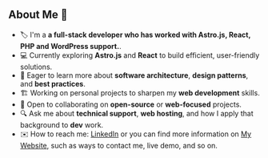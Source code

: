 
## About Me 👋

- 🏷️ I'm a **a full-stack developer who has worked with Astro.js, React, PHP and WordPress support.**.
- 💻 Currently exploring **Astro.js** and **React** to build efficient, user-friendly solutions.
- 🎯 Eager to learn more about **software architecture**, **design patterns**, and **best practices**.
- 🏗️ Working on personal projects to sharpen my **web development** skills.
- 🤝 Open to collaborating on **open-source** or **web-focused** projects.
- 🔍 Ask me about **technical support**, **web hosting**, and how I apply that background to **dev** work.
- ✉️ How to reach me: [LinkedIn](https://www.linkedin.com/in/manueldjesus/) or you can find more information on [My Website](https://manueldjs.online/?utm_source=github&utm_content=readme), such as ways to contact me, live demo, and so on. 

